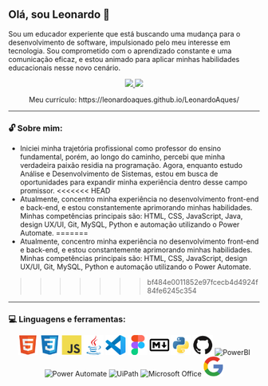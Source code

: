 ## Olá, sou Leonardo 👋

Sou um educador experiente que está buscando uma mudança para o desenvolvimento de software, impulsionado pelo meu interesse em tecnologia. Sou comprometido com o aprendizado constante e uma comunicação eficaz, e estou animado para aplicar minhas habilidades educacionais nesse novo cenário.
<p align="center">
  <a href="mailto:aques.leo@gmail.com">
    <img src="https://img.shields.io/badge/Gmail-D14836?style=for-the-badge&logo=gmail&logoColor=white">
  </a>
  <a href="https://www.linkedin.com/in/leonardo-pereira-aques-99a9bb1b7">
    <img src="https://img.shields.io/badge/LinkedIn-0077B5?style=for-the-badge&logo=linkedin&logoColor=white">
  </a>
</p>

<div align="center">Meu currículo: https://leonardoaques.github.io/LeonardoAques/</div>

---

### 🔓 Sobre mim:
- Iniciei minha trajetória profissional como professor do ensino fundamental, porém, ao longo do caminho, percebi que minha verdadeira paixão residia na programação. Agora, enquanto estudo Análise e Desenvolvimento de Sistemas, estou em busca de oportunidades para expandir minha experiência dentro desse campo promissor.
<<<<<<< HEAD
- Atualmente, concentro minha experiência no desenvolvimento front-end e back-end, e estou constantemente aprimorando minhas habilidades. Minhas competências principais são: HTML, CSS, JavaScript, Java, design UX/UI, Git, MySQL, Python e automação utilizando o Power Automate.
=======
- Atualmente, concentro minha experiência no desenvolvimento front-end e back-end, e estou constantemente aprimorando minhas habilidades. Minhas competências principais são: HTML, CSS, JavaScript, design UX/UI, Git, MySQL, Python e automação utilizando o Power Automate.
>>>>>>> bf484e0011852e97fcecb4d4924f84fe6245c354

---

### 💻 Linguagens e ferramentas:
<div align="center">
  <img src="https://github.com/devicons/devicon/blob/master/icons/html5/html5-original.svg" title="HTML5" alt="HTML5" width="40" height="40" style="max-width: 100%;">
  <img src="https://github.com/devicons/devicon/blob/master/icons/css3/css3-original.svg" title="CSS3" alt="CSS3" width="40" height="40" style="max-width: 100%;">
  <img src="https://github.com/devicons/devicon/blob/master/icons/javascript/javascript-original.svg" title="JavaScript" alt="JavaScript" width="40" height="40" style="max-width: 100%;">
  <img src="https://github.com/devicons/devicon/blob/master/icons/java/java-original.svg" title="Java" alt="Java" width="40" height="40" style="max-width: 100%;">
  <img src="https://github.com/devicons/devicon/blob/master/icons/vscode/vscode-original.svg" title="VSCode" alt="VSCode" width="40" height="40" style="max-width: 100%;">
  <img src="https://github.com/devicons/devicon/blob/master/icons/figma/figma-original.svg" title="Figma" alt="Figma" width="40" height="40" style="max-width: 100%;">
  <img src="https://github.com/devicons/devicon/blob/master/icons/markdown/markdown-original.svg" title="Markdown" alt="Markdown" width="40" height="40" style="max-width: 100%;">
  <img src="https://github.com/devicons/devicon/blob/master/icons/python/python-original.svg" title="Python" alt="Python" width="40" height="40" style="max-width: 100%;">
  <img src="https://github.com/devicons/devicon/blob/master/icons/github/github-original.svg" title="GitHub" alt="GitHub" width="40" height="40" style="max-width: 100%;">
  <img src="https://upload.wikimedia.org/wikipedia/commons/c/cf/New_Power_BI_Logo.svg" title="PowerBI" alt="PowerBI" width="40" height="40" style="max-width: 100%;">
  <img src="https://upload.wikimedia.org/wikipedia/commons/4/4d/Microsoft_Power_Automate.svg" title="Power Automate" alt="Power Automate" width="40" height="40" style="max-width: 100%;">
  <img src="https://companieslogo.com/img/orig/PATH-4f96bcbf.png?t=1649160715" title="UiPath" alt="UiPath" width="40" height="40" style="max-width: 100%;">
  <img src="https://upload.wikimedia.org/wikipedia/commons/0/0c/Microsoft_Office_logo_%282013%E2%80%932019%29.svg" title="Microsoft Office" alt="Microsoft Office" width="40" height="40" style="max-width: 100%;">
  <img src="https://github.com/devicons/devicon/blob/master/icons/google/google-original.svg" title="Google Workspace" alt="Google Workspace" width="40" height="40" style="max-width: 100%;">
</div>




<!--
**LeonardoAques/LeonardoAques** is a ✨ _special_ ✨ repository because its `README.md` (this file) appears on your GitHub profile.

Here are some ideas to get you started:

- 🔭 I’m currently working on ...
- 🌱 I’m currently learning ...
- 👯 I’m looking to collaborate on ...
- 🤔 I’m looking for help with ...
- 💬 Ask me about ...
- 📫 How to reach me: ...
- 😄 Pronouns: ...
- ⚡ Fun fact: ...
-->
